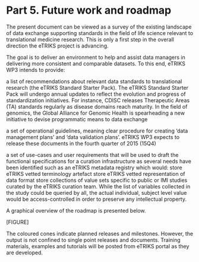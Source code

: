 # Part 5. Future work and roadmap

The present document can be viewed as a survey of the existing landscape of data exchange supporting standards in the field of life science relevant to translational medicine research. This is only a first step in the overall direction the eTRIKS project is advancing.

The goal is to deliver an environment to help and assist data managers in delivering more consistent and comparable datasets. To this end, eTRIKS WP3 intends to provide: 

a list of recommendations about relevant data standards to translational research (the eTRIKS Standard Starter Pack). The eTRIKS Standard Starter Pack will undergo annual updates to reflect the evolution and progress of standardization initiatives. For instance, CDISC releases Therapeutic Areas (TA) standards regularly as disease domains reach maturity. In the field of genomics, the Global Alliance for Genomic Health is spearheading a new initiative to devise programmatic means to data exchange

a set of operational guidelines, meaning clear procedure for creating ‘data management plans’ and ‘data validation plans’. eTRIKS WP3 expects to release these documents in the fourth quarter of 2015 (15Q4)

a set of use-cases and user requirements that will be used to draft the functional specifications for a curation infrastructure as several needs have been identified such as an eTRIKS metadata registry which would:
store eTRIKS vetted terminology artefact
store eTRIKS vetted representation of data format
store collections of value sets specific to public or IMI studies curated by the eTRIKS curation team. While the list of variables collected in the study  could be queried by all, the actual individual, subject level value would be access-controlled in order to preserve any intellectual property.

A graphical overview of the roadmap is presented below.

[FIGURE]

The coloured cones indicate planned releases and milestones. However, the output is not confined to single point releases and documents.  Training materials, examples and tutorials will be posted from eTRIKS portal as they are developed.

